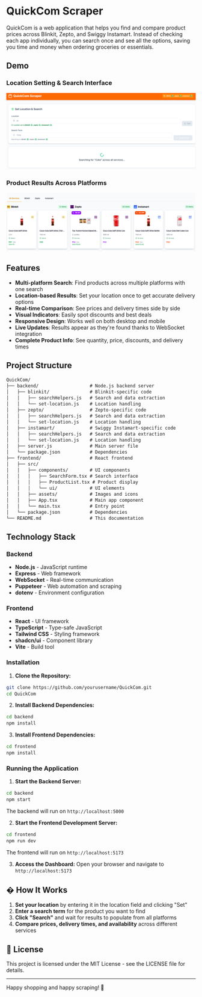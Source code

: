 # QuickCom Scraper

QuickCom is a web application that helps you find and compare product prices across Blinkit, Zepto, and Swiggy Instamart. Instead of checking each app individually, you can search once and see all the options, saving you time and money when ordering groceries or essentials.

## Demo

### Location Setting & Search Interface
![Location and Search Interface](./screenshots/quickcom-search-interface.png)

### Product Results Across Platforms
![Product Results](./screenshots/quickcom-results.png)

## Features

- **Multi-platform Search**: Find products across multiple platforms with one search
- **Location-based Results**: Set your location once to get accurate delivery options
- **Real-time Comparison**: See prices and delivery times side by side
- **Visual Indicators**: Easily spot discounts and best deals
- **Responsive Design**: Works well on both desktop and mobile
- **Live Updates**: Results appear as they're found thanks to WebSocket integration
- **Complete Product Info**: See quantity, price, discounts, and delivery times

## Project Structure

```
QuickCom/
├── backend/                   # Node.js backend server
│   ├── blinkit/               # Blinkit-specific code
│   │   ├── searchHelpers.js   # Search and data extraction
│   │   └── set-location.js    # Location handling
│   ├── zepto/                 # Zepto-specific code
│   │   ├── searchHelpers.js   # Search and data extraction
│   │   └── set-location.js    # Location handling
│   ├── instamart/             # Swiggy Instamart-specific code
│   │   ├── searchHelpers.js   # Search and data extraction
│   │   └── set-location.js    # Location handling
│   ├── server.js              # Main server file
│   └── package.json           # Dependencies
├── frontend/                  # React frontend
│   ├── src/
│   │   ├── components/        # UI components
│   │   │   ├── SearchForm.tsx # Search interface
│   │   │   ├── ProductList.tsx # Product display
│   │   │   └── ui/            # UI elements
│   │   ├── assets/            # Images and icons
│   │   ├── App.tsx            # Main app component
│   │   └── main.tsx           # Entry point
│   └── package.json           # Dependencies
└── README.md                  # This documentation
```

## Technology Stack

### Backend
- **Node.js** - JavaScript runtime
- **Express** - Web framework
- **WebSocket** - Real-time communication
- **Puppeteer** - Web automation and scraping
- **dotenv** - Environment configuration

### Frontend
- **React** - UI framework
- **TypeScript** - Type-safe JavaScript
- **Tailwind CSS** - Styling framework
- **shadcn/ui** - Component library
- **Vite** - Build tool

### Installation

1. **Clone the Repository:**
```bash
git clone https://github.com/yourusername/QuickCom.git
cd QuickCom
```

2. **Install Backend Dependencies:**
```bash
cd backend
npm install
```

3. **Install Frontend Dependencies:**
```bash
cd frontend
npm install
```

### Running the Application

1. **Start the Backend Server:**
```bash
cd backend
npm start
```
The backend will run on `http://localhost:5000`

2. **Start the Frontend Development Server:**
```bash
cd frontend
npm run dev
```
The frontend will run on `http://localhost:5173`

3. **Access the Dashboard:**
Open your browser and navigate to `http://localhost:5173`

## � How It Works

1. **Set your location** by entering it in the location field and clicking "Set"
2. **Enter a search term** for the product you want to find
3. **Click "Search"** and wait for results to populate from all platforms
4. **Compare prices, delivery times, and availability** across different services

## 📝 License

This project is licensed under the MIT License - see the LICENSE file for details.

---

Happy shopping and happy scraping! 🚀

